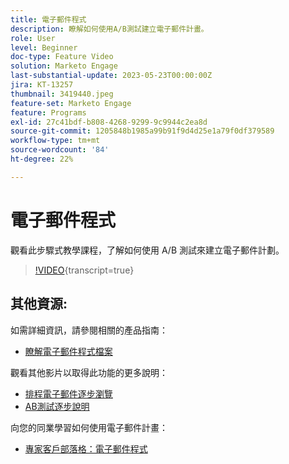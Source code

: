 ```yaml
---
title: 電子郵件程式
description: 瞭解如何使用A/B測試建立電子郵件計畫。
role: User
level: Beginner
doc-type: Feature Video
solution: Marketo Engage
last-substantial-update: 2023-05-23T00:00:00Z
jira: KT-13257
thumbnail: 3419440.jpeg
feature-set: Marketo Engage
feature: Programs
exl-id: 27c41bdf-b808-4268-9299-9c9944c2ea8d
source-git-commit: 1205848b1985a99b91f9d4d25e1a79f0df379589
workflow-type: tm+mt
source-wordcount: '84'
ht-degree: 22%

---
```


# 電子郵件程式

觀看此步驟式教學課程，了解如何使用 A/B 測試來建立電子郵件計劃。

>[!VIDEO](https://video.tv.adobe.com/v/3453378/?learn=on&captions=chi_hant){transcript=true}


## 其他資源:

如需詳細資訊，請參閱相關的產品指南：
* [瞭解電子郵件程式檔案](https://experienceleague.adobe.com/docs/marketo/using/product-docs/email-marketing/email-programs/creating-an-email-program/understanding-email-programs.html?lang=zh-Hant)

觀看其他影片以取得此功能的更多說明：
* [排程電子郵件逐步瀏覽](https://experienceleague.adobe.com/docs/marketo-learn/tutorials/email-marketing/scheduled-email-watch.html?lang=zh-Hant)
* [AB測試逐步說明](https://experienceleague.adobe.com/docs/marketo-learn/tutorials/email-marketing/ab-testing-watch.html?lang=zh-Hant)

向您的同業學習如何使用電子郵件計畫：
* [專家客戶部落格：電子郵件程式](https://nation.marketo.com/t5/product-blogs/marketo-success-series-email-programs/ba-p/304968)

